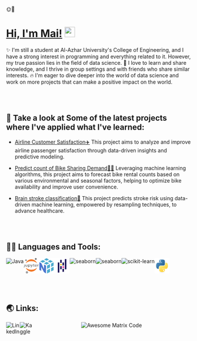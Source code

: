 🌞🌼

# [Hi, I'm Mai!](https://www.youtube.com/channel/UCietjxpksncMdOUkycv5nqA) <img src="https://media.giphy.com/media/hvRJCLFzcasrR4ia7z/giphy.gif" width="28px" height="28px">

✨ I'm still a student at Al-Azhar University's College of Engineering, and I have a strong interest in programming and everything related to it. However, my true passion lies in the field of data science.
🤩 I love to learn and share knowledge, and I thrive in group settings and with friends who share similar interests. 
🔥 I'm eager to dive deeper into the world of data science and work on more projects that can make a positive impact on the world.

<br> <br/>

## 🚀 Take a look at Some of the latest projects where I've applied what I've learned:

- [Airline Customer Satisfaction✈️](https://github.com/MaiHesham103/Airlines-Customer-Satisfaction/blob/main/airlines-customer-satisfaction-eda-modeling.ipynb)
  This project aims to analyze and improve airline passenger satisfaction through data-driven insights and predictive modeling.
  
- [Predict count of Bike Sharing Demand🚴‍♀️](https://github.com/MaiHesham103/Predict-count-of-Bike-Sharing-Demand./blob/main/predict-count-of-bike-sharing-demand.ipynb)
   Leveraging machine learning algorithms, this project aims to forecast bike rental counts based on various environmental and seasonal factors, helping to optimize bike 
    availability and improve user convenience.
  
- [Brain stroke classification🧠](https://github.com/MaiHesham103/Brain-stroke-classification/blob/main/brain-stroke-classification.ipynb)
  This project predicts stroke risk using data-driven machine learning, empowered by resampling techniques, to advance healthcare.

  <br> <br/>

## 👩‍💻 Languages and Tools:
  
<a href="https://www.java.com" target="_blank">
  <img align="left" alt="Java" height ="42px" src="https://raw.githubusercontent.com/rahul-jha98/github_readme_icons/main/language_and_tools/square/java/java.svg">
</a>
<a href="https://www.python.org" target="_blank">
  <img src="https://raw.githubusercontent.com/devicons/devicon/master/icons/python/python-original.svg" alt="python" width="40" alt="figma" height='42px'/>
</a>
<a href="https://jupyter.org/" target="_blank">
  <img src="https://raw.githubusercontent.com/devicons/devicon/master/icons/jupyter/jupyter-original-wordmark.svg" alt="jupyter" align="left" height='42px'/> 
</a>
<a href="https://numpy.org/" target="_blank">
  <img align="left" height ="42px" src="https://raw.githubusercontent.com/devicons/devicon/master/icons/numpy/numpy-original.svg" alt="numpy"/>
</a>
<a href="https://pandas.pydata.org/" target="_blank">
  <img align="left" height ="42px" src="https://raw.githubusercontent.com/devicons/devicon/2ae2a900d2f041da66e950e4d48052658d850630/icons/pandas/pandas-original.svg" alt="pandas"/>
</a>
<a href="https://seaborn.pydata.org/" target="_blank"> 
  <img align="left" height ="42px"  src="https://seaborn.pydata.org/_images/logo-mark-lightbg.svg" alt="seaborn"/>
</a>
<a href= "https://matplotlib.org/" target="_blank"> 
  <img align="left" height ="42px"  src="https://matplotlib.org/_static/logo_light.svg" alt="seaborn"/>
</a>
<a href="https://scikit-learn.org/" target="_blank">
  <img align="left" height ="42px" src="https://upload.wikimedia.org/wikipedia/commons/0/05/Scikit_learn_logo_small.svg" alt="scikit-learn"/>
</a>

<br> <br/>

##  🌏 Links:

[<img align="left" alt="LinkedIn" width="37px" src="https://upload.wikimedia.org/wikipedia/commons/thumb/8/81/LinkedIn_icon.svg/768px-LinkedIn_icon.svg.png" />][linkedin]
[<img align="left" alt="Kaggle" width="35px" src="https://www.vectorlogo.zone/logos/kaggle/kaggle-icon.svg" />][kaggle]

[linkedin]: https://www.linkedin.com/in/mai-hesham-ghoniem
[kaggle]: https://www.kaggle.com/maihesham103

<img src = 'https://github.com/MaiHesham103/MaiHesham103/assets/123440198/f7fd78a4-50a3-4ade-a980-ff701abf29a0' alt = 'Awesome Matrix Code' align='right' width='300'/>

